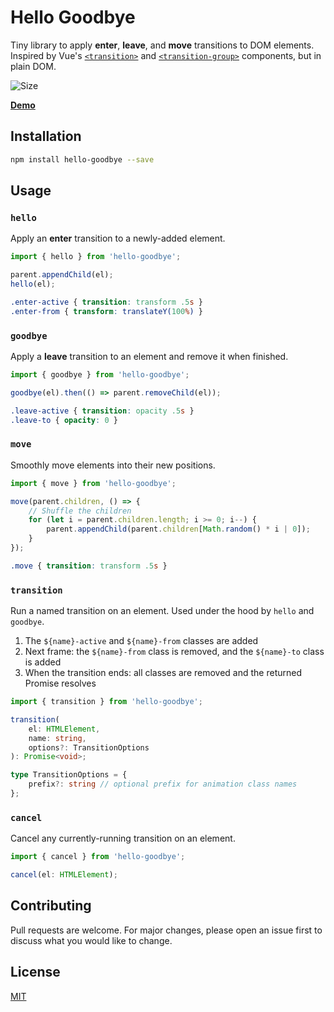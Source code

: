 # Hello Goodbye

Tiny library to apply **enter**, **leave**, and **move** transitions to DOM elements. Inspired by Vue's [`<transition>`](https://vuejs.org/guide/built-ins/transition.html) and [`<transition-group>`](https://vuejs.org/guide/built-ins/transition-group.html) components, but in plain DOM.

![Size](https://img.shields.io/bundlephobia/minzip/hello-goodbye)

[**Demo**](https://tobyzerner.github.io/hello-goodbye/index.html)

## Installation

```sh
npm install hello-goodbye --save
```

## Usage

### `hello`

Apply an **enter** transition to a newly-added element.

```ts
import { hello } from 'hello-goodbye';

parent.appendChild(el);
hello(el);
```

```css
.enter-active { transition: transform .5s }
.enter-from { transform: translateY(100%) }
```

### `goodbye`

Apply a **leave** transition to an element and remove it when finished.

```ts
import { goodbye } from 'hello-goodbye';

goodbye(el).then(() => parent.removeChild(el));
```

```css
.leave-active { transition: opacity .5s }
.leave-to { opacity: 0 }
```

### `move`

Smoothly move elements into their new positions.

```ts
import { move } from 'hello-goodbye';

move(parent.children, () => {
    // Shuffle the children
    for (let i = parent.children.length; i >= 0; i--) {
        parent.appendChild(parent.children[Math.random() * i | 0]);
    }
});
```

```css
.move { transition: transform .5s }
```

### `transition`

Run a named transition on an element. Used under the hood by `hello` and `goodbye`.

1. The `${name}-active` and `${name}-from` classes are added
2. Next frame: the `${name}-from` class is removed, and the `${name}-to` class is added
3. When the transition ends: all classes are removed and the returned Promise resolves

```ts
import { transition } from 'hello-goodbye';

transition(
    el: HTMLElement,
    name: string,
    options?: TransitionOptions
): Promise<void>;

type TransitionOptions = {
    prefix?: string // optional prefix for animation class names
};
```

### `cancel`

Cancel any currently-running transition on an element.

```ts
import { cancel } from 'hello-goodbye';

cancel(el: HTMLElement);
```

## Contributing

Pull requests are welcome. For major changes, please open an issue first to discuss what you would like to change.

## License

[MIT](LICENSE)
